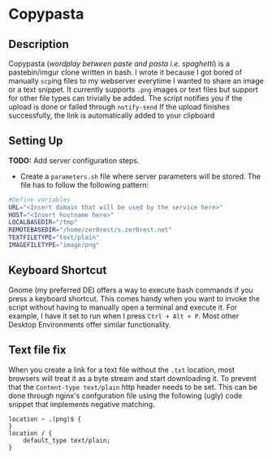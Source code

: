 # Copypasta

## Description
Copypasta (_wordplay between paste and pasta i.e. spaghetti_) is a pastebin/imgur clone written in bash. I wrote it because I got bored of manually `scp`ing files to my webserver everytime I wanted to share an image or a text snippet. It currently supports `.png` images or text files but support for other file types can trivially be added. The script notifies you if the upload is done or failed through `notify-send` If the upload finishes successfully, the link is automatically added to your clipboard


## Setting Up
**TODO:** Add server configuration steps.

 * Create a `parameters.sh` file where server parameters will be stored. The file has to follow the following pattern:

 ```bash
 #Define variables
URL="<Insert domain that will be used by the service here>"
HOST="<Insert hostname here>"
LOCALBASEDIR="/tmp"
REMOTEBASEDIR="/home/zer0rest/s.zer0rest.net"
TEXTFILETYPE="text/plain"
IMAGEFILETYPE="image/png"
```
 
## Keyboard Shortcut
Gnome (my preferred DE) offers a way to execute bash commands if you press a keyboard shortcut. This comes handy when you want to invoke the script without having to manually open a terminal and execute it. For example, I have it set to run when I press `Ctrl + Alt + P`. Most other Desktop Environments offer similar functionality.

## Text file fix
When you create a link for a text file without the `.txt` location, most browsers will treat it as a byte stream and start downloading it. To prevent that the `Content-type text/plain` http header needs to be set. This can be done through nginx's confguration file using the following (ugly) code snippet that implements negative matching.

```
location ~ .(png)$ {
}
location / {
    default_type text/plain;
}
```
